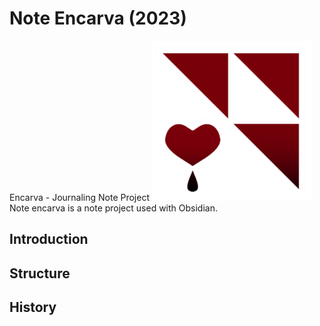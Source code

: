 # Note Encarva (2023)
Encarva - Journaling Note Project
![|166x166](attachments/encarva2.png)
Note encarva is a note project used with Obsidian.

## Introduction


## Structure


## History



